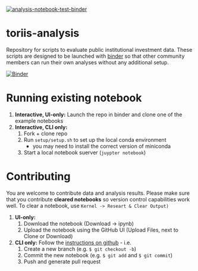 [![analysis-notebook-test-binder](https://github.com/toriis-portal/toriis-analysis/actions/workflows/analysis-notebook-test-binder.yml/badge.svg)](https://github.com/toriis-portal/toriis-analysis/actions/workflows/analysis-notebook-test-binder.yml)
# toriis-analysis
Repository for scripts to evaluate public institutional investment data. These scripts are designed to be launched with [binder](https://mybinder.org/) so that other community members can run their own analyses without any additional setup.



[![Binder](https://mybinder.org/badge_logo.svg)](https://mybinder.org/v2/gh/toriis-portal/toriis-analysis/HEAD)

# Running existing notebook

1. **Interactive, UI-only:** Launch the repo in binder and clone one of the example notebooks
1. **Interactive, CLI only:** 
	1. Fork + clone repo
	1. Run `setup/setup.sh` to set up the local conda environment
		- you may need to install the correct version of miniconda
	1. Start a local notebook suerver (`juypter notebook`)

# Contributing

You are welcome to contribute data and analysis results. Please make sure that you contribute **cleared notebooks** so version control capabilities work well. To clear a notebook, use `Kernel -> Researt & Clear Output)` 

1. **UI-only:**
    1. Download the notebook (Download -> ipynb)
    1. Upload the notebook using the GitHub UI (Upload Files, next to Clone or Download)
1. **CLI only:** Follow the [instructions on github](https://docs.github.com/en/pull-requests/collaborating-with-pull-requests/proposing-changes-to-your-work-with-pull-requests/creating-a-pull-request) - i.e.
    1. Create a new branch (e.g. `$ git checkout -b`)
    1. Commit the new notebook (e.g. `$ git add` and `$ git commit`)
    1. Push and generate pull request 

